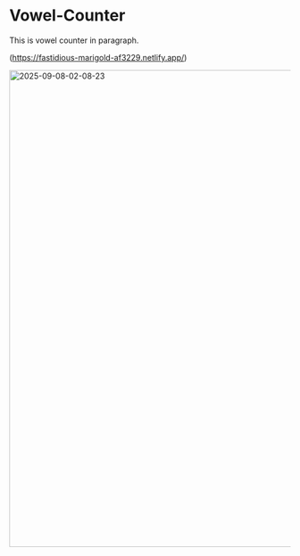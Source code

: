 # Vowel-Counter
This is vowel counter in paragraph.

(https://fastidious-marigold-af3229.netlify.app/)


<img width="830" height="855" alt="2025-09-08-02-08-23" src="https://github.com/user-attachments/assets/b73d4510-1fa3-4c70-b82a-d0ea6fd0e67b" />

